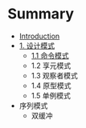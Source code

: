 # Summary

* [Introduction](README.md)
* [1. 设计模式](chapter1.md)
   * [1.1 命令模式](ming_ling_mo_shi.md)
   * 1.2 享元模式
   * 1.3 观察者模式
   * 1.4 原型模式
   * 1.5 单例模式
* 序列模式
   * 双缓冲

